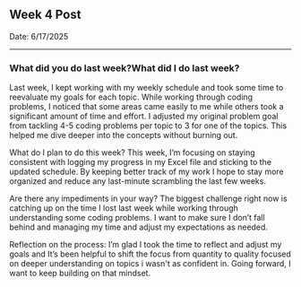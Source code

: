 ## Week 4 Post 

Date: 6/17/2025

---

### What did you do last week?What did I do last week?
Last week, I kept working with my weekly schedule and took some time to reevaluate my goals for each topic. While working through coding problems, I noticed that some areas came easily to me while others took a significant amount of time and effort. I adjusted my original problem goal from tackling 4-5 coding problems per topic to 3 for one of the topics. This helped me dive deeper into the concepts without burning out.

What do I plan to do this week?
This week, I’m focusing on staying consistent with logging my progress in my Excel file and sticking to the updated schedule. By keeping better track of my work I hope to stay more organized and reduce any last-minute scrambling the last few weeks.

Are there any impediments in your way?
The biggest challenge right now is catching up on the time I lost last week while working through understanding some coding problems. I want to make sure I don’t fall behind and managing my time and adjust my expectations as needed.

Reflection on the process:
I’m glad I took the time to reflect and adjust my goals and It’s been helpful to shift the focus from quantity to quality focused on deeper understanding on topics i wasn't as confident in. Going forward, I want to keep building on that mindset.
